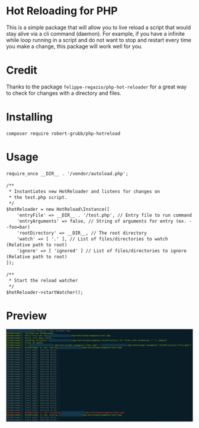 # Hot Reloading for PHP

This is a simple package that will allow you to live reload a script that would stay alive via a cli command (daemon). For example, if you have a infinite while loop running in a script and do not want to stop and restart every time you make a change, this package will work well for you.

# Credit

Thanks to the package `felippe-regazio/php-hot-reloader` for a great way to check for changes with a directory and files.

# Installing

```
composer require robert-grubb/php-hotreload
```

# Usage

```
require_once __DIR__ . '/vendor/autoload.php';

/**
 * Instantiates new HotReloader and listens for changes on
 * the test.php script.
 */
$hotReloader = new HotReload\Instance([
    'entryFile' => __DIR__ . '/test.php', // Entry file to run command
    'entryArguments' => false, // String of arguments for entry (ex. --foo=bar)
    'rootDirectory' => __DIR__, // The root directory
    'watch' => [ '.' ], // List of files/directories to watch (Relative path to root)
    'ignore' => [ 'ignored' ] // List of files/directories to ignore (Relative path to root)
]);

/**
 * Start the reload watcher
 */
$hotReloader->startWatcher();
```

# Preview

![](preview.png?raw=true)
